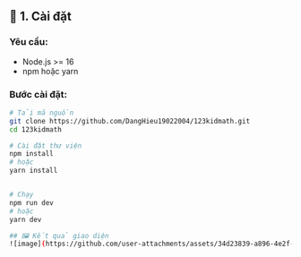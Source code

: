 
## 🚀 1. Cài đặt

### Yêu cầu:

- Node.js >= 16
- npm hoặc yarn

### Bước cài đặt:

```bash
# Tải mã nguồn
git clone https://github.com/DangHieu19022004/123kidmath.git
cd 123kidmath

# Cài đặt thư viện
npm install
# hoặc
yarn install


# Chạy
npm run dev
# hoặc
yarn dev

## 🖼️ Kết quả giao diện
![image](https://github.com/user-attachments/assets/34d23839-a896-4e2f-9c95-2e2f549e8468)

